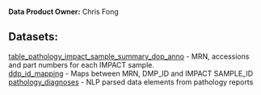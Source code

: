 <b>Data Product Owner:</b> Chris Fong

## Datasets:
[table_pathology_impact_sample_summary_dop_anno](table_pathology_impact_sample_summary_dop_anno.md) - MRN, accessions and part numbers for each IMPACT sample.<br/>
[ddp_id_mapping](ddp_id_mapping.md) - Maps between MRN, DMP_ID and IMPACT SAMPLE_ID <br/>
[pathology_diagnoses](pathology_diagnoses.md) - NLP parsed data elements from pathology reports
